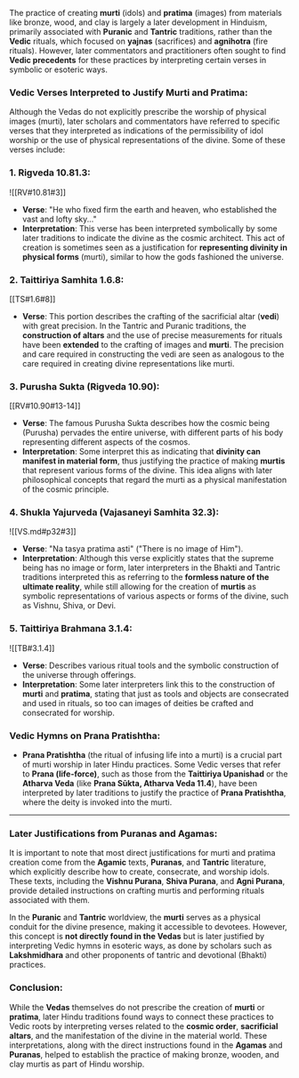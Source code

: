 The practice of creating **murti** (idols) and **pratima** (images) from materials like bronze, wood, and clay is largely a later development in Hinduism, primarily associated with **Puranic** and **Tantric** traditions, rather than the **Vedic** rituals, which focused on **yajnas** (sacrifices) and **agnihotra** (fire rituals). However, later commentators and practitioners often sought to find **Vedic precedents** for these practices by interpreting certain verses in symbolic or esoteric ways.

### Vedic Verses Interpreted to Justify Murti and Pratima:

Although the Vedas do not explicitly prescribe the worship of physical images (murti), later scholars and commentators have referred to specific verses that they interpreted as indications of the permissibility of idol worship or the use of physical representations of the divine. Some of these verses include:

### 1. **Rigveda 10.81.3**:
![[RV#10.81#3]]
   - **Verse**: "He who fixed firm the earth and heaven, who established the vast and lofty sky..."
   - **Interpretation**: This verse has been interpreted symbolically by some later traditions to indicate the divine as the cosmic architect. This act of creation is sometimes seen as a justification for **representing divinity in physical forms** (murti), similar to how the gods fashioned the universe.

### 2. **Taittiriya Samhita 1.6.8**:
[[TS#1.6#8]]
   - **Verse**: This portion describes the crafting of the sacrificial altar (**vedi**) with great precision. In the Tantric and Puranic traditions, the **construction of altars** and the use of precise measurements for rituals have been **extended** to the crafting of images and **murti**. The precision and care required in constructing the vedi are seen as analogous to the care required in creating divine representations like murti.

### 3. **Purusha Sukta (Rigveda 10.90)**:
[[RV#10.90#13-14]]
   - **Verse**: The famous Purusha Sukta describes how the cosmic being (Purusha) pervades the entire universe, with different parts of his body representing different aspects of the cosmos.
   - **Interpretation**: Some interpret this as indicating that **divinity can manifest in material form**, thus justifying the practice of making **murtis** that represent various forms of the divine. This idea aligns with later philosophical concepts that regard the murti as a physical manifestation of the cosmic principle.

### 4. **Shukla Yajurveda (Vajasaneyi Samhita 32.3)**:
![[VS.md#p32#3]]
   - **Verse**: "Na tasya pratima asti" ("There is no image of Him").
   - **Interpretation**: Although this verse explicitly states that the supreme being has no image or form, later interpreters in the Bhakti and Tantric traditions interpreted this as referring to the **formless nature of the ultimate reality**, while still allowing for the creation of **murtis** as symbolic representations of various aspects or forms of the divine, such as Vishnu, Shiva, or Devi.

### 5. **Taittiriya Brahmana 3.1.4**:
![[TB#3.1.4]]
   - **Verse**: Describes various ritual tools and the symbolic construction of the universe through offerings.
   - **Interpretation**: Some later interpreters link this to the construction of **murti** and **pratima**, stating that just as tools and objects are consecrated and used in rituals, so too can images of deities be crafted and consecrated for worship.

### Vedic Hymns on Prana Pratishtha:
   - **Prana Pratishtha** (the ritual of infusing life into a murti) is a crucial part of murti worship in later Hindu practices. Some Vedic verses that refer to **Prana (life-force)**, such as those from the **Taittiriya Upanishad** or the **Atharva Veda** (like **Prana Sūkta, Atharva Veda 11.4**), have been interpreted by later traditions to justify the practice of **Prana Pratishtha**, where the deity is invoked into the murti.

---

### Later Justifications from Puranas and Agamas:
It is important to note that most direct justifications for murti and pratima creation come from the **Agamic** texts, **Puranas**, and **Tantric** literature, which explicitly describe how to create, consecrate, and worship idols. These texts, including the **Vishnu Purana**, **Shiva Purana**, and **Agni Purana**, provide detailed instructions on crafting murtis and performing rituals associated with them.

In the **Puranic** and **Tantric** worldview, the **murti** serves as a physical conduit for the divine presence, making it accessible to devotees. However, this concept is **not directly found in the Vedas** but is later justified by interpreting Vedic hymns in esoteric ways, as done by scholars such as **Lakshmidhara** and other proponents of tantric and devotional (Bhakti) practices.

### Conclusion:
While the **Vedas** themselves do not prescribe the creation of **murti** or **pratima**, later Hindu traditions found ways to connect these practices to Vedic roots by interpreting verses related to the **cosmic order**, **sacrificial altars**, and the manifestation of the divine in the material world. These interpretations, along with the direct instructions found in the **Agamas** and **Puranas**, helped to establish the practice of making bronze, wooden, and clay murtis as part of Hindu worship.